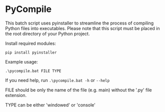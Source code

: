 # PyCompile

This batch script uses pyinstaller to streamline the process of compiling Python files into executables. Please note that this script must be placed in the root directory of your Python project.

Install required modules:
```
pip install pyinstaller
```

Example usage:
```
.\pycompile.bat FILE TYPE
```

If you need help, run `.\pycompile.bat -h` or `--help`

FILE should be only the name of the file (e.g. main) without the '.py' file extension.

TYPE can be either 'windowed' or 'console'
